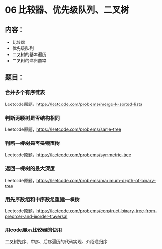 # 06 比较器、优先级队列、二叉树

## 内容：
 - 比较器 
 - 优先级队列 
 - 二叉树的基本遍历 
 - 二叉树的递归套路

## 题目：

### 合并多个有序链表
Leetcode原题，https://leetcode.com/problems/merge-k-sorted-lists

### 判断两颗树是否结构相同
Leetcode原题，https://leetcode.com/problems/same-tree

### 判断一棵树是否是镜面树
Leetcode原题，https://leetcode.com/problems/symmetric-tree

### 返回一棵树的最大深度
Leetcode原题，https://leetcode.com/problems/maximum-depth-of-binary-tree

### 用先序数组和中序数组重建一棵树
Leetcode原题，https://leetcode.com/problems/construct-binary-tree-from-preorder-and-inorder-traversal

### 用code展示比较器的使用
二叉树先序、中序、后序遍历的代码实现、介绍递归序
